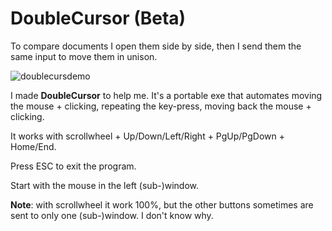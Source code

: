 # DoubleCursor (Beta)

To compare documents I open them side by side, then I send them the same input to move them in unison.

![doublecursdemo](https://github.com/DavidBevi/DoubleCursor/assets/61429850/6f3cbb82-78e1-412b-9dd5-8f2cc6ac2a24)

I made **DoubleCursor** to help me. It's a portable exe that automates moving the mouse + clicking, repeating the key-press, moving back the mouse + clicking.

It works with scrollwheel + Up/Down/Left/Right + PgUp/PgDown + Home/End.

Press ESC to exit the program.

Start with the mouse in the left (sub-)window.

**Note**: with scrollwheel it work 100%, but the other buttons sometimes are sent to only one (sub-)window. I don't know why.
